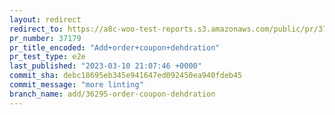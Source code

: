 ```yaml
---
layout: redirect
redirect_to: https://a8c-woo-test-reports.s3.amazonaws.com/public/pr/37179/e2e/index.html
pr_number: 37179
pr_title_encoded: "Add+order+coupon+dehdration"
pr_test_type: e2e
last_published: "2023-03-10 21:07:46 +0000"
commit_sha: debc18695eb345e941647ed092450ea940fdeb45
commit_message: "more linting"
branch_name: add/36295-order-coupon-dehdration
---
```

